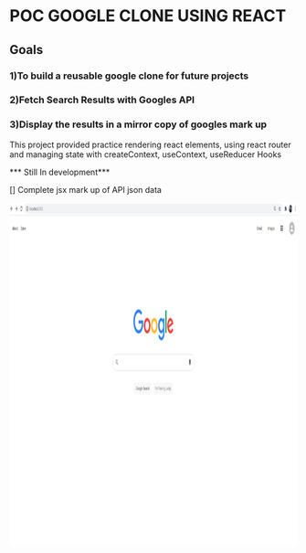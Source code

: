 # POC GOOGLE CLONE USING REACT

## Goals

### 1)To build a reusable google clone for future projects
### 2)Fetch Search Results with Googles API
### 3)Display the results in a mirror copy of googles mark up

This project provided practice rendering react elements,
using react router and managing state with createContext,
useContext, useReducer Hooks

*** Still In development***

[] Complete jsx mark up of API json data 


<img src="https://github.com/ajanes780/google_clone/blob/main/pictures/Screenshot.png?raw=true" width="900" height="600">
